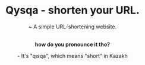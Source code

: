 <div align="center">
    <h1>Qysqa - shorten your URL.</h1>
    <p>~ A simple URL-shortening website.</p>
	<br/>
	<strong>how do you pronounce it tho?</strong>
	<p>- It's "qısqa", which means "short" in Kazakh</p>
</div>